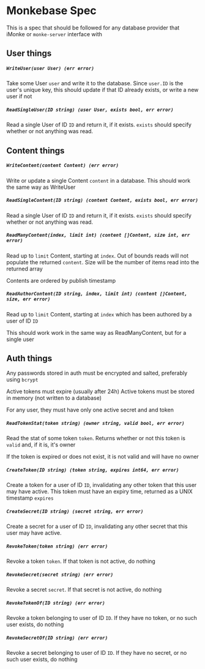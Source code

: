 # Monkebase Spec

This is a spec that should be followed for any database provider that iMonke or `monke-server` interface with

## User things

##### `WriteUser(user User) (err error)`

Take some User `user` and write it to the database. Since `user.ID` is the user's unique key, this should update if that ID already exists, or write a new user if not

##### `ReadSingleUser(ID string) (user User, exists bool, err error)`

Read a single User of ID `ID` and return it, if it exists. `exists` should specify whether or not anything was read.

## Content things

##### `WriteContent(content Content) (err error)`

Write or update a single Content `content` in a database. This should work the same way as WriteUser

##### `ReadSingleContent(ID string) (content Content, exists bool, err error)`

Read a single User of ID `ID` and return it, if it exists. `exists` should specify whether or not anything was read.

##### `ReadManyContent(index, limit int) (content []Content, size int, err error)`

Read up to `limit` Content, starting at `index`. Out of bounds reads will not populate the returned `content`. Size will be the number of items read into the returned array

Contents are ordered by publish timestamp

##### `ReadAuthorContent(ID string, index, limit int) (content []Content, size, err error)`

Read up to `limit` Content, starting at `index` which has been authored by a user of ID `ID`

This should work work in the same way as ReadManyContent, but for a single user

## Auth things

Any passwords stored in auth must be encrypted and salted, preferably using `bcrypt`

Active tokens must expire (usually after 24h)
Active tokens must be stored in memory (not written to a database)

For any user, they must have only one active secret and and token

##### `ReadTokenStat(token string) (owner string, valid bool, err error)`

Read the stat of some token `token`. Returns whether or not this token is `valid` and, if it is, it's owner

If the token is expired or does not exist, it is not valid and will have no owner

##### `CreateToken(ID string) (token string, expires int64, err error)`

Create a token for a user of ID `ID`, invalidating any other token that this user may have active. This token must have an expiry time, returned as a UNIX timestamp `expires`

##### `CreateSecret(ID string) (secret string, err error)`

Create a secret for a user of ID `ID`, invalidating any other secret that this user may have active.

##### `RevokeToken(token string) (err error)`

Revoke a token `token`. If that token is not active, do nothing

##### `RevokeSecret(secret string) (err error)`

Revoke a secret `secret`. If that secret is not active, do nothing

##### `RevokeTokenOf(ID string) (err error)`

Revoke a token belonging to user of ID `ID`. If they have no token, or no such user exists, do nothing

##### `RevokeSecretOf(ID string) (err error)`

Revoke a secret belonging to user of ID `ID`. If they have no secret, or no such user exists, do nothing

